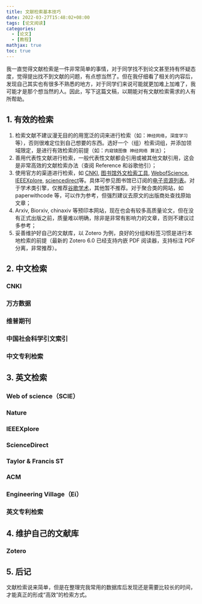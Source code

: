 ```yaml
---
title: 文献检索基本技巧
date: 2022-03-27T15:48:02+08:00
tags: [论文阅读]
categories:
  - [论文]
  - [教程]
mathjax: true
toc: true
---
```


我一直觉得文献检索是一件非常简单的事情，对于同学找不到论文甚至持有怀疑态度，觉得提出找不到文献的问题，有点想当然了。但在我仔细看了相关的内容后，发现自己其实也有很多不熟悉的地方，对于同学们来说可能就更加难上加难了，我可能才是那个想当然的人。因此，写下这篇文稿，以期能对有文献检索需求的人有所帮助。

<!-- more -->

## 1. 有效的检索

1. 检索文献不建议漫无目的的用宽泛的词来进行检索（如：`神经网络`，`深度学习`等），否则很难定位到自己想要的东西。选好一个（组）检索词组，并添加领域限定，是进行有效检索的前提（如：`内窥镜图像 神经网络 算法`）；
2. 善用代表性文献进行检索，一般代表性文献都会引用或被其他文献引用，这会是非常高效的文献检索办法（查阅 Reference 和谷歌他引）；
3. 使用官方的渠道进行检索，如 [CNKI](https://www.cnki.net/), [图书馆外文检索工具](https://hfut.summon.serialssolutions.com/), [WebofScience](https://www.webofscience.com/wos/alldb/basic-search), [IEEEXplore](https://ieeexplore.ieee.org/Xplore/home.jsp), [sciencedirect](https://www.sciencedirect.com/)等。具体可参见图书馆已订阅的[电子资源列表](http://lib.hfut.edu.cn/list.php?fid=100)。对于学术类引擎，仅推荐[谷歌学术](https://ac.scmor.com/)，其他暂不推荐。对于聚合类的网站，如 paperwithcode 等，可以作为参考，但强烈建议去原文的出版商处查找原始文章；
4. Arxiv, Biorxiv, chinaxiv 等预印本网站，现在也会有较多高质量论文，但在没有正式出版之前，质量难以明确，除非是非常有影响力的文章，否则不建议过多参考；
5. 妥善维护好自己的文献库，以 Zotero 为例，良好的分组和标签习惯是进行本地检索的前提（最新的 Zotero 6.0 已经支持内嵌 PDF 阅读器，支持标注 PDF 分离，非常推荐）。

## 2. 中文检索

### CNKI

### 万方数据

### 维普期刊

### 中国社会科学引文索引

### 中文专利检索

## 3. 英文检索

### Web of science（SCIE）

### Nature

### IEEEXplore

### ScienceDirect

### Taylor & Francis ST

### ACM

### Engineering Village（Ei）

### 英文专利检索

## 4. 维护自己的文献库

### Zotero

## 5. 后记

文献检索说来简单，但是在整理完我常用的数据库后发现还是需要比较长的时间，才能真正的形成“高效”的检索方式。
